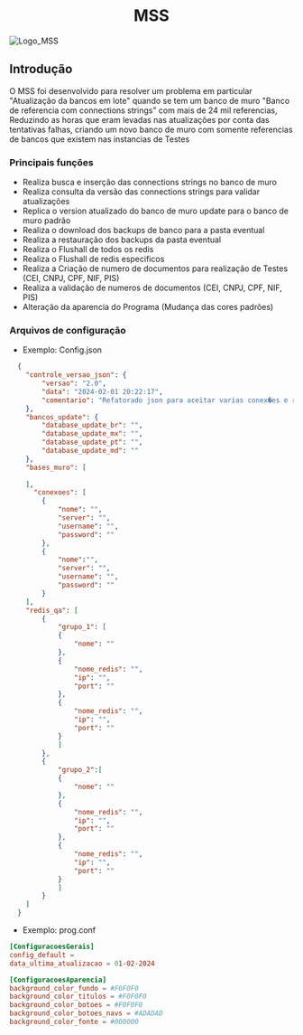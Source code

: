 <h1 align="center"> MSS </h1>

![Logo_MSS](https://github.com/mathsantosilva/MSS/assets/44808193/25f6e0c7-8f57-46c7-8607-c70db71ef395)


## Introdução
O MSS foi desenvolvido para resolver um problema em particular "Atualização da bancos em lote" quando se tem um banco de muro "Banco de referencia com connections strings" com mais de 24 mil referencias,
<br>Reduzindo as horas que eram levadas nas atualizações por conta das tentativas falhas, criando um novo banco de muro com somente referencias de bancos que existem nas instancias de Testes

### Principais funções
- Realiza busca e inserção das connections strings no banco de muro
- Realiza consulta da versão das connections strings para validar atualizações
- Replica o version atualizado do banco de muro update para o banco de muro padrão
- Realiza o download dos backups de banco para a pasta eventual
- Realiza a restauração dos backups da pasta eventual
- Realiza o Flushall de todos os redis
- Realiza o Flushall de redis especificos
- Realiza a Criação de numero de documentos para realização de Testes (CEI, CNPJ, CPF, NIF, PIS)
- Realiza a validação de numeros de documentos (CEI, CNPJ, CPF, NIF, PIS)
- Alteração da aparencia do Programa (Mudança das cores padrões)

### Arquivos de configuração
- Exemplo: Config.json

```json
  {
  	"controle_versao_json": {
  		"versao": "2.0",
  		"data": "2024-02-01 20:22:17",
  		"comentario": "Refatorado json para aceitar varias conex�es e redis"
  	},
  	"bancos_update": {
  		"database_update_br": "",
  		"database_update_mx": "",
  		"database_update_pt": "",
  		"database_update_md": ""
  	},
  	"bases_muro": [
  
  	],
      "conexoes": [
  		{
  			"nome": "",
  			"server": "",
  			"username": "",
  			"password": ""
  		},
  		{
  			"nome":"",
  			"server": "",
  			"username": "",
  			"password": ""
  		}
  	],
  	"redis_qa": [
  		{
  			"grupo_1": [
  			{
  				"nome": ""
  			},
  			{
  				"nome_redis": "",
  				"ip": "",
  				"port": ""
  			},
  			{
  				"nome_redis": "",
  				"ip": "",
  				"port": ""
  			}
  			]
  		},
  		{
  			"grupo_2":[
  			{
  				"nome": ""
  			},
  			{
  				"nome_redis": "",
  				"ip": "",
  				"port": ""
  			},
  			{
  				"nome_redis": "",
  				"ip": "",
  				"port": ""
  			}
  			]
  		}
  	]
  }
```

- Exemplo: prog.conf
```conf
[ConfiguracoesGerais]
config_default = 
data_ultima_atualizacao = 01-02-2024

[ConfiguracoesAparencia]
background_color_fundo = #F0F0F0
background_color_titulos = #F0F0F0
background_color_botoes = #F0F0F0
background_color_botoes_navs = #ADADAD
background_color_fonte = #000000
```
